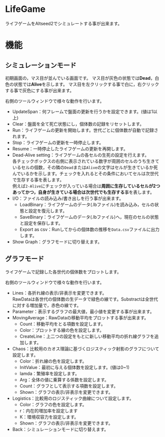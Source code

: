 # LifeGame

ライフゲームをAltseed2でシミュレートする事が出来ます。

# 機能

## シミュレーションモード

初期画面の，マス目が並んでいる画面です。
マス目が灰色の状態では**Dead**，白色の状態では**Alive**を示します。
マス目を左クリックする事で白に，右クリックする事で灰色にする事が出来ます。

右側のツールウィンドウで様々な動作を行います。

- UpdateSpan：何フレームで盤面の更新を行うかを設定できます。(値は1以上)
- Clear：盤面を全て死亡状態にし，個体数の記録をリセットします。
- Run：ライフゲームの更新を開始します。世代ごとに個体数が自動で記録されます。
- Stop：ライフゲームの更新を一時停止します。
- Resume：一時停止したライフゲームの更新を再開します。
- Dead-Alive setting：ライフゲームの各セルの生死の設定を行えます。  
各チェックボックスの右側に表示されている数字が周囲のセルのうち生きているセルの個数，その隣の`Dead`または`Alive`の文字はセルが生きているか死んでいるかを示します。チェックを入れるとその条件においてセルは次世代で生存する事を表します。  
例えば`2-Alive`にチェックが入っている場合は**周囲に生存しているセルが2つあってかつ，自身が生きている場合は次世代でも生存する**事を表します。
- I/O：ファイルの読み込み/書き出しを行う事が出来ます。
	- LoadBinary：ライフゲームのデータ(.lbファイル)を読み込み，セルの状態と設定を復元します。
	- SaveBinary：ライフゲームのデータ(.lbファイル)へ，現在のセルの状態と設定を保存します。
	- Export as csv：Runしてからの個体数の推移を`Data.csv`ファイルに出力します。
- Show Graph：グラフモードに切り替えます。

## グラフモード

ライフゲームで記録した各世代の個体数をプロットします。

右側のツールウィンドウで様々な動作を行います。

- Lines：各折れ線の表示/非表示を変更できます。  
RawDataは各世代の個体数の生データで緑色の線です。Substractは全世代に対する増加量で，赤色の線です。
- Parameter：表示するグラフの最大値，最小値を変更する事が出来ます。
- MovingAverage：RawDataの移動平均をプロットする事が出来ます。
	- Count：移動平均をとる項数を設定します。
	- Color：プロットする線の色を設定します。
	- CreateLine：上二つの設定をもとに新しい移動平均の折れ線グラフを追加します。
- Chaos：比較用のカオス理論に基づくロジスティック射影のグラフについて設定します。
	- Color：折れ線の色を設定します。
	- InitValue：最初に与える個体数を設定します。(値は0~1)
	- lamda：繁殖率を設定します。
	- Arg：全体の値に乗算する係数を設定します。
	- Count：グラフとして表示する項数を設定します。
	- Shown：グラフの表示/非表示を変更できます。
- Logistics：比較用のロジスティック曲線について設定します。
	- Color：グラフの色を設定します。
	- r：内在的増加率を設定します
	- K：環境収容力を設定します。
	- Shown：グラフの表示/非表示を変更できます。
- Back：シミュレーションモードに切り替えます。